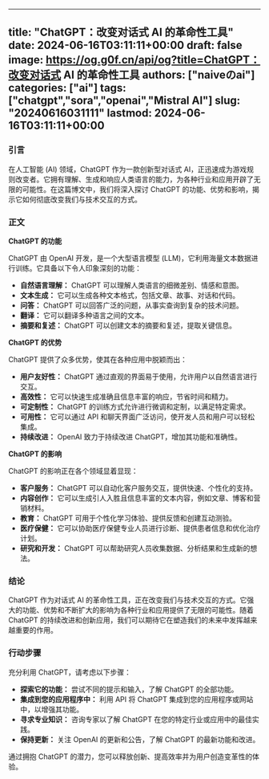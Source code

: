
---
title: "ChatGPT：改变对话式 AI 的革命性工具"
date: 2024-06-16T03:11:11+00:00
draft: false
image: https://og.g0f.cn/api/og?title=ChatGPT：改变对话式 AI 的革命性工具
authors: ["naiveのai"]
categories: ["ai"]
tags: ["chatgpt","sora","openai","Mistral AI"]
slug: "20240616031111"
lastmod: 2024-06-16T03:11:11+00:00
---
### 引言

在人工智能 (AI) 领域，ChatGPT 作为一款创新型对话式 AI，正迅速成为游戏规则改变者。它拥有理解、生成和响应人类语言的能力，为各种行业和应用开辟了无限的可能性。在这篇博文中，我们将深入探讨 ChatGPT 的功能、优势和影响，揭示它如何彻底改变我们与技术交互的方式。

### 正文

**ChatGPT 的功能**

ChatGPT 由 OpenAI 开发，是一个大型语言模型 (LLM)，它利用海量文本数据进行训练。它具备以下令人印象深刻的功能：

* **自然语言理解：** ChatGPT 可以理解人类语言的细微差别、情感和意图。
* **文本生成：** 它可以生成各种文本格式，包括文章、故事、对话和代码。
* **问答：** ChatGPT 可以回答广泛的问题，从事实查询到复杂的技术问题。
* **翻译：** 它可以翻译多种语言之间的文本。
* **摘要和复述：** ChatGPT 可以创建文本的摘要和复述，提取关键信息。

**ChatGPT 的优势**

ChatGPT 提供了众多优势，使其在各种应用中脱颖而出：

* **用户友好性：** ChatGPT 通过直观的界面易于使用，允许用户以自然语言进行交互。
* **高效性：** 它可以快速生成准确且信息丰富的响应，节省时间和精力。
* **可定制性：** ChatGPT 的训练方式允许进行微调和定制，以满足特定需求。
* **可用性：** 它可以通过 API 和聊天界面广泛访问，使开发人员和用户可以轻松集成。
* **持续改进：** OpenAI 致力于持续改进 ChatGPT，增加其功能和准确性。

**ChatGPT 的影响**

ChatGPT 的影响正在各个领域显着显现：

* **客户服务：** ChatGPT 可以自动化客户服务交互，提供快速、个性化的支持。
* **内容创作：** 它可以生成引人入胜且信息丰富的文本内容，例如文章、博客和营销材料。
* **教育：** ChatGPT 可用于个性化学习体验、提供反馈和创建互动测验。
* **医疗保健：** 它可以协助医疗保健专业人员进行诊断、提供患者信息和优化治疗计划。
* **研究和开发：** ChatGPT 可以帮助研究人员收集数据、分析结果和生成新的想法。

### 结论

ChatGPT 作为对话式 AI 的革命性工具，正在改变我们与技术交互的方式。它强大的功能、优势和不断扩大的影响为各种行业和应用提供了无限的可能性。随着 ChatGPT 的持续改进和创新应用，我们可以期待它在塑造我们的未来中发挥越来越重要的作用。

### 行动步骤

充分利用 ChatGPT，请考虑以下步骤：

* **探索它的功能：** 尝试不同的提示和输入，了解 ChatGPT 的全部功能。
* **集成到您的应用程序中：** 利用 API 将 ChatGPT 集成到您的应用程序或网站中，以增强其功能。
* **寻求专业知识：** 咨询专家以了解 ChatGPT 在您的特定行业或应用中的最佳实践。
* **保持更新：** 关注 OpenAI 的更新和公告，了解 ChatGPT 的最新功能和改进。

通过拥抱 ChatGPT 的潜力，您可以释放创新、提高效率并为用户创造变革性的体验。